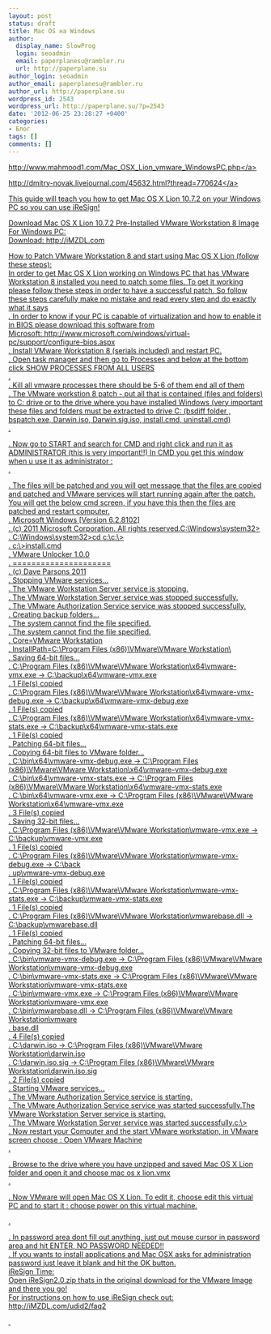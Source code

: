 ```yaml
---
layout: post
status: draft
title: Mac OS на Windows
author:
  display_name: SlowProg
  login: seoadmin
  email: paperplanesu@rambler.ru
  url: http://paperplane.su
author_login: seoadmin
author_email: paperplanesu@rambler.ru
author_url: http://paperplane.su
wordpress_id: 2543
wordpress_url: http://paperplane.su/?p=2543
date: '2012-06-25 23:28:27 +0400'
categories:
- Блог
tags: []
comments: []
---
```

<p><a href="http:&#47;&#47;www.mahmood1.com&#47;Mac_OSX_Lion_vmware_WindowsPC.php">http:&#47;&#47;www.mahmood1.com&#47;Mac_OSX_Lion_vmware_WindowsPC.php<&#47;a></p>
<p><a href="http:&#47;&#47;dmitry-novak.livejournal.com&#47;45632.html?thread=770624">http:&#47;&#47;dmitry-novak.livejournal.com&#47;45632.html?thread=770624<&#47;a></p>
<p>This guide will teach you how to get Mac OS X Lion 10.7.2 on your Windows PC so you can use iReSign!</p>
<p>Download Mac OS X Lion 10.7.2 Pre-Installed VMware Workstation 8 Image For Windows PC:<br />
Download: http:&#47;&#47;iMZDL.com</p>
<p>How to Patch VMware Workstation 8 and start using Mac OS X Lion (follow these steps):<br />
In order to get Mac OS X Lion working on Windows PC that has VMware Workstation 8 installed you need to patch some files. To get it working please follow these steps in order to have a successful patch. So follow these steps carefully make no mistake and read every step and do exactly what it says<br />
. In&nbsp;order to know if&nbsp;your PC is capable&nbsp;of virtualization and how to&nbsp;enable it in&nbsp;BIOS please download this&nbsp;software from Microsoft:&nbsp;http:&#47;&#47;www.microsoft.com&#47;windows&#47;virtual-pc&#47;support&#47;configure-bios.aspx<br />
. Install VMware Workstation 8&nbsp;(serials included) and restart PC.<br />
. Open task manager and then go to Processes and below at the bottom click&nbsp;SHOW PROCESSES FROM ALL USERS<br />
.<br />
. Kill all vmware processes there should be 5-6 of them end all of them<br />
. The VMware workstion 8 patch - put all that is contained (files and folders) to C: drive or to the drive where you have installed Windows (very important these files and folders must be&nbsp;extracted to drive C: (bsdiff folder , bspatch.exe, Darwin.iso, Darwin.sig.iso, install.cmd, uninstall.cmd)<br />
.</p>
<p>. Now go to START and search for&nbsp;CMD and right click and run it as ADMINISTRATOR&nbsp;(this is very important!!)&nbsp;In CMD you get this window when u use it as administrator :<br />
.</p>
<p>. The files will be patched and you will get message that the files are copied and patched and VMware services will start running again after the patch. You will get the below cmd screen, if you have this then the files are patched and restart computer.<br />
. Microsoft Windows [Version 6.2.8102]<br />
. (c) 2011 Microsoft Corporation. All rights reserved.C:\Windows\system32><br />
. C:\Windows\system32>cd c:\c:\><br />
. c:\>install.cmd<br />
. VMware Unlocker 1.0.0<br />
. =====================<br />
. (c) Dave Parsons 2011<br />
. Stopping VMware services...<br />
. The VMware Workstation Server service is stopping.<br />
. The VMware Workstation Server service was stopped successfully.<br />
. The VMware Authorization Service service was stopped successfully.<br />
. Creating backup folders...<br />
. The system cannot find the file specified.<br />
. The system cannot find the file specified.<br />
. Core=VMware Workstation<br />
. InstallPath=C:\Program Files (x86)\VMware\VMware Workstation\<br />
. Saving 64-bit files...<br />
. C:\Program Files (x86)\VMware\VMware Workstation\x64\vmware-vmx.exe -> C:\backup\x64\vmware-vmx.exe<br />
. 1 File(s) copied<br />
. C:\Program Files (x86)\VMware\VMware Workstation\x64\vmware-vmx-debug.exe -> C:\backup\x64\vmware-vmx-debug.exe<br />
. 1 File(s) copied<br />
. C:\Program Files (x86)\VMware\VMware Workstation\x64\vmware-vmx-stats.exe -> C:\backup\x64\vmware-vmx-stats.exe<br />
. 1 File(s) copied<br />
. Patching 64-bit files...<br />
. Copying 64-bit files to VMware folder...<br />
. C:\bin\x64\vmware-vmx-debug.exe -> C:\Program Files (x86)\VMware\VMware Workstation\x64\vmware-vmx-debug.exe<br />
. C:\bin\x64\vmware-vmx-stats.exe -> C:\Program Files (x86)\VMware\VMware Workstation\x64\vmware-vmx-stats.exe<br />
. C:\bin\x64\vmware-vmx.exe -> C:\Program Files (x86)\VMware\VMware Workstation\x64\vmware-vmx.exe<br />
. 3 File(s) copied<br />
. Saving 32-bit files...<br />
. C:\Program Files (x86)\VMware\VMware Workstation\vmware-vmx.exe -> C:\backup\vmware-vmx.exe<br />
. 1 File(s) copied<br />
. C:\Program Files (x86)\VMware\VMware Workstation\vmware-vmx-debug.exe -> C:\back<br />
. up\vmware-vmx-debug.exe<br />
. 1 File(s) copied<br />
. C:\Program Files (x86)\VMware\VMware Workstation\vmware-vmx-stats.exe -> C:\backup\vmware-vmx-stats.exe<br />
. 1 File(s) copied<br />
. C:\Program Files (x86)\VMware\VMware Workstation\vmwarebase.dll -> C:\backup\vmwarebase.dll<br />
. 1 File(s) copied<br />
. Patching 64-bit files...<br />
. Copying 32-bit files to VMware folder...<br />
. C:\bin\vmware-vmx-debug.exe -> C:\Program Files (x86)\VMware\VMware Workstation\vmware-vmx-debug.exe<br />
. C:\bin\vmware-vmx-stats.exe -> C:\Program Files (x86)\VMware\VMware Workstation\vmware-vmx-stats.exe<br />
. C:\bin\vmware-vmx.exe -> C:\Program Files (x86)\VMware\VMware Workstation\vmware-vmx.exe<br />
. C:\bin\vmwarebase.dll -> C:\Program Files (x86)\VMware\VMware Workstation\vmware<br />
. base.dll<br />
. 4 File(s) copied<br />
. C:\darwin.iso -> C:\Program Files (x86)\VMware\VMware Workstation\darwin.iso<br />
. C:\darwin.iso.sig -> C:\Program Files (x86)\VMware\VMware Workstation\darwin.iso.sig<br />
. 2 File(s) copied<br />
. Starting VMware services...<br />
. The VMware Authorization Service service is starting.<br />
. The VMware Authorization Service service was started successfully.The VMware Workstation Server service is starting.<br />
. The VMware Workstation Server service was started successfully.c:\><br />
. Now restart your Computer and the start VMware workstation, in VMware screen choose : Open VMware Machine<br />
.</p>
<p>. Browse to the drive where you have unzipped and saved Mac OS X Lion folder and open it and choose mac os x lion.vmx<br />
.</p>
<p>. Now VMware will open Mac OS X Lion. To edit it, choose edit this virtual PC and to start it : choose power on this virtual machine.</p>
<p>.</p>
<p>. In password area dont fill out anything, just put mouse cursor in password area and hit ENTER, NO PASSWORD NEEDED!!<br />
. If you&nbsp;wants to install applications and Mac OSX asks for administration password just leave it blank and hit the OK button.<br />
iReSign Time:<br />
Open iReSign2.0.zip thats in the original download for the VMware Image and there you go!<br />
For instructions on how to use iReSign check out: http:&#47;&#47;iMZDL.com&#47;udid2&#47;faq2</p>
<p>&nbsp;</p>
